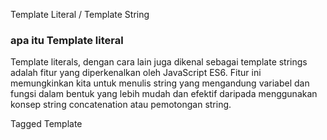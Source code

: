 Template Literal / Template String

### apa itu Template literal

Template literals, dengan cara lain juga dikenal sebagai template strings adalah fitur yang diperkenalkan oleh JavaScript ES6. Fitur ini memungkinkan kita untuk menulis string yang mengandung variabel dan fungsi dalam bentuk yang lebih mudah dan efektif daripada menggunakan konsep string concatenation atau pemotongan string.

Tagged Template
